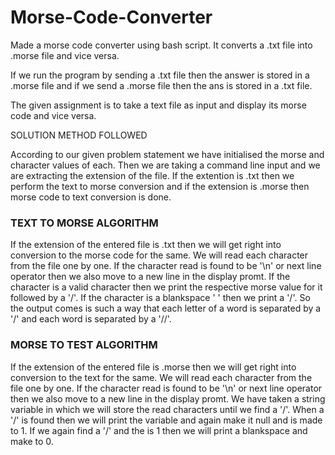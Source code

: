 # Morse-Code-Converter
Made a morse code converter using bash script. It converts a .txt file into .morse file and vice versa.

If we run the program by sending a .txt file then the answer is stored in a .morse file and 
if we send a .morse file then the ans is stored in a .txt file.



The given assignment is to take a text file as input and display
its morse code and vice versa. 


SOLUTION METHOD FOLLOWED

According to our given problem statement we have initialised the morse and character
values of each. Then we are taking a command line input and we are extracting the 
extension of the file. If the extention is .txt then we perform the text to morse 
conversion and if the extension is .morse then morse code to text conversion is done.


### TEXT TO MORSE ALGORITHM

If the extension of the entered file is .txt then we will get right into conversion 
to the morse code for the same. We will read each character from the file one by one.
If the character read is found to be '\n' or next line operator then we also move to a
new line in the display promt. If the character is a valid character then we print the
respective morse value for it followed by a '/'. If the character is a blankspace ' '
then we print a '/'. So the output comes is such a way that each letter of a word is 
separated by a '/' and each word is separated by a '//'.


### MORSE TO TEST ALGORITHM

If the extension of the entered file is .morse then we will get right into conversion 
to the text for the same. We will read each character from the file one by one.
If the character read is found to be '\n' or next line operator then we also move to a
new line in the display promt. We have taken a string variable <word> in which we will 
store the read characters until we find a '/'. When a '/' is found then we will print the
<word> variable and again make it null and <flag> is made to 1. If we again find a '/' and
the <flag> is 1 then we will print a blankspace and make <flag> to 0.



